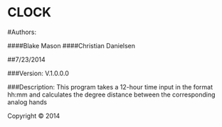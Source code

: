 CLOCK
==================================

#Authors:

####Blake Mason
####Christian Danielsen

##7/23/2014

###Version:
V.1.0.0.0

###Description:
This program takes a 12-hour time input in the format hh:mm and calculates the degree distance between the corresponding analog hands

Copyright © 2014
